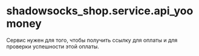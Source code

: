 ﻿# shadowsocks_shop.service.api_yoomoney
Сервис нужен для того, чтобы получить ссылку для оплаты и для проверки успешности этой оплаты.
